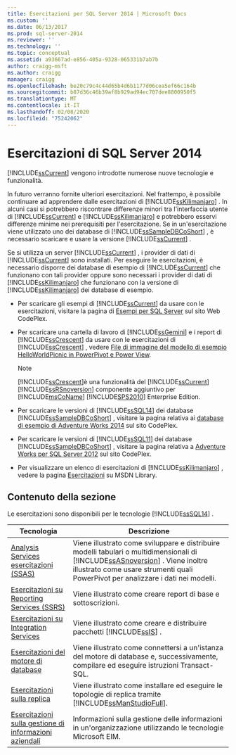 ```yaml
---
title: Esercitazioni per SQL Server 2014 | Microsoft Docs
ms.custom: ''
ms.date: 06/13/2017
ms.prod: sql-server-2014
ms.reviewer: ''
ms.technology: ''
ms.topic: conceptual
ms.assetid: a93667ad-e856-405a-9328-065331b7ab7b
author: craigg-msft
ms.author: craigg
manager: craigg
ms.openlocfilehash: be20c79c4c44d65b4d6b1177d06cea5ef66c164b
ms.sourcegitcommit: b87d36c46b39af8b929ad94ec707dee8800950f5
ms.translationtype: MT
ms.contentlocale: it-IT
ms.lasthandoff: 02/08/2020
ms.locfileid: "75242062"
---
```

# <a name="tutorials-for-sql-server-2014"></a>Esercitazioni di SQL Server 2014
  
  [!INCLUDE[ssCurrent](../includes/sscurrent-md.md)] vengono introdotte numerose nuove tecnologie e funzionalità.  
  
 In futuro verranno fornite ulteriori esercitazioni. Nel frattempo, è possibile continuare ad apprendere dalle esercitazioni di [!INCLUDE[ssKilimanjaro](../includes/sskilimanjaro-md.md)] . In alcuni casi si potrebbero riscontrare differenze minori tra l'interfaccia utente di [!INCLUDE[ssCurrent](../includes/sscurrent-md.md)] e [!INCLUDE[ssKilimanjaro](../includes/sskilimanjaro-md.md)] e potrebbero esservi differenze minime nei prerequisiti per l'esercitazione. Se in un'esercitazione viene utilizzato uno dei database di [!INCLUDE[ssSampleDBCoShort](../includes/sssampledbcoshort-md.md)] , è necessario scaricare e usare la versione [!INCLUDE[ssCurrent](../includes/sscurrent-md.md)] .  
  
 Se si utilizza un server [!INCLUDE[ssCurrent](../includes/sscurrent-md.md)] , i provider di dati di [!INCLUDE[ssCurrent](../includes/sscurrent-md.md)] sono installati. Per eseguire le esercitazioni, è necessario disporre dei database di esempio di [!INCLUDE[ssCurrent](../includes/sscurrent-md.md)] che funzionano con tali provider oppure sono necessari i provider di dati di [!INCLUDE[ssKilimanjaro](../includes/sskilimanjaro-md.md)] che funzionano con la versione di [!INCLUDE[ssKilimanjaro](../includes/sskilimanjaro-md.md)] dei database di esempio.  
  
-   Per scaricare gli esempi di [!INCLUDE[ssCurrent](../includes/sscurrent-md.md)] da usare con le esercitazioni, visitare la pagina di [Esempi per SQL Server](https://social.technet.microsoft.com/wiki/contents/articles/3735.sql-server-samples-readme.aspx#About_Crescent_Sample_Images) sul sito Web CodePlex.  
  
-   Per scaricare una cartella di lavoro di [!INCLUDE[ssGemini](../includes/ssgemini-md.md)] e i report di [!INCLUDE[ssCrescent](../includes/sscrescent-md.md)] da usare con le esercitazioni di [!INCLUDE[ssCrescent](../includes/sscrescent-md.md)] , vedere [File di immagine del modello di esempio HelloWorldPicnic in PowerPivot e Power View](https://www.microsoft.com/download/details.aspx?id=26719).  
  
    > [!NOTE]  
    >  [!INCLUDE[ssCrescent](../includes/sscrescent-md.md)]è una funzionalità del [!INCLUDE[ssCurrent](../includes/sscurrent-md.md)] [!INCLUDE[ssRSnoversion](../includes/ssrsnoversion-md.md)] componente aggiuntivo per [!INCLUDE[msCoName](../includes/msconame-md.md)] [!INCLUDE[SPS2010](../includes/sps2010-md.md)] Enterprise Edition.  
  
-   Per scaricare le versioni di [!INCLUDE[ssSQL14](../includes/sssql14-md.md)] dei database [!INCLUDE[ssSampleDBCoShort](../includes/sssampledbcoshort-md.md)] , visitare la pagina relativa ai [database di esempio di Adventure Works 2014](https://msftdbprodsamples.codeplex.com/releases/view/125550) sul sito CodePlex.  
  
-   Per scaricare le versioni di [!INCLUDE[ssSQL11](../includes/sssql11-md.md)] dei database [!INCLUDE[ssSampleDBCoShort](../includes/sssampledbcoshort-md.md)] , visitare la pagina relativa a [Adventure Works per SQL Server 2012](https://msftdbprodsamples.codeplex.com/releases/view/55330) sul sito CodePlex.  
  
-   Per visualizzare un elenco di esercitazioni di [!INCLUDE[ssKilimanjaro](../includes/sskilimanjaro-md.md)] , vedere la pagina [Esercitazioni](https://msdn.microsoft.com/library/ms167593.aspx) su MSDN Library.  
  
## <a name="in-this-section"></a>Contenuto della sezione  
 Le esercitazioni sono disponibili per le tecnologie [!INCLUDE[ssSQL14](../includes/sssql14-md.md)] .  
  
|Tecnologia|Descrizione|  
|----------------|-----------------|  
|[Analysis Services esercitazioni &#40;SSAS&#41;](https://docs.microsoft.com/analysis-services/analysis-services-tutorials-ssas)|Viene illustrato come sviluppare e distribuire modelli tabulari o multidimensionali di [!INCLUDE[ssASnoversion](../includes/ssasnoversion-md.md)] . Viene inoltre illustrato come usare strumenti quali PowerPivot per analizzare i dati nei modelli.|  
|[Esercitazioni su Reporting Services &#40;SSRS&#41;](../reporting-services/reporting-services-tutorials-ssrs.md)|Viene illustrato come creare report di base e sottoscrizioni.|  
|[Esercitazioni su Integration Services](../integration-services/integration-services-tutorials.md)|Viene illustrato come creare e distribuire pacchetti [!INCLUDE[ssIS](../includes/ssis-md.md)] .|  
|[Esercitazioni del motore di database](../relational-databases/database-engine-tutorials.md)|Viene illustrato come connettersi a un'istanza del motore di database e, successivamente, compilare ed eseguire istruzioni Transact-SQL.|  
|[Esercitazioni sulla replica](../relational-databases/replication/replication-tutorials.md)|Viene illustrato come installare ed eseguire le topologie di replica tramite [!INCLUDE[ssManStudioFull](../includes/ssmanstudiofull-md.md)].|  
|[Esercitazioni sulla gestione di informazioni aziendali](../../2014/tutorials/enterprise-information-management-tutorials.md)|Informazioni sulla gestione delle informazioni in un'organizzazione utilizzando le tecnologie Microsoft EIM.|  
  
